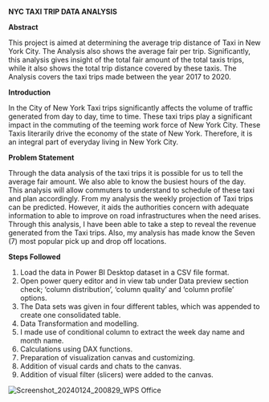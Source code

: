 
**NYC TAXI TRIP DATA ANALYSIS**

**Abstract**

This project is aimed at determining the average trip distance of Taxi in New York City. The Analysis also shows the average fair per trip. Significantly, this analysis gives insight of the total fair amount of the total taxis trips, while it also shows the total trip distance covered by these taxis. The Analysis covers the taxi trips made between the year 2017 to 2020.

**Introduction**  

In the City of New York Taxi trips significantly affects the volume of traffic generated from day to day, time to time. These taxi trips play a significant impact in the commuting of the teeming work force of New York City. These Taxis literarily drive the economy of the state of New York. Therefore, it is an integral part of everyday living in New York City.  

**Problem Statement**

Through the data analysis of the taxi trips it is possible for us to tell the average fair amount. We also able to know the busiest hours of the day. This analysis will allow commuters to understand to schedule of these taxi and plan accordingly. From my analysis the weekly projection of Taxi trips can be predicted. However, it aids the authorities concern with adequate information to able to improve on road infrastructures when the need arises. 
Through this analysis, I have been able to take a step to reveal the revenue generated from the Taxi trips. Also, my analysis has made know the Seven (7) most popular pick up and drop off locations. 

**Steps Followed**

1.	Load the data in Power BI Desktop dataset in a CSV file format.
2.	Open power query editor and in view tab under Data preview section check; ‘column distribution’, ‘column quality’ and ‘column profile’ options.
3.	The Data sets was given in four different tables, which was appended to create one consolidated table.
4.	Data Transformation and modelling.
5.	I made use of conditional column to extract the week day name and month name.
6.	Calculations using DAX functions.
7.	Preparation of visualization canvas and customizing.
8.	Addition of visual cards and chats to the canvas.
9.	Addition of visual filter (slicers) were added to the canvas. 


![Screenshot_20240124_200829_WPS Office](https://github.com/Athanojo/Taxi/assets/157076018/cd4f7176-0a70-4297-ad81-a52b685b6b8a)

